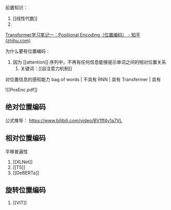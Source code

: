 前置知识：
1. [[线性代数]]
2. 


[Transformer学习笔记一：Positional Encoding（位置编码） - 知乎 (zhihu.com)](https://zhuanlan.zhihu.com/p/454482273)

为什么要有位置编码：
1. 因为 [[attention]] 序列中，不再有任何信息能够提示单词之间的相对位置关系
	1. 关键词：[[自注意力机制]]

对位置信息的感知能力
bag of words | 不具有
RNN               | 具有
Transfermer    | 具有

![[PosEnc.pdf]]
## 绝对位置编码
公式推导： https://www.bilibili.com/video/BV1ff4y1a7VL
## 相对位置编码
平移普遍性
1. [[XLNet]]
2. [[T5]]
3. [[DeBERTa]]
## 旋转位置编码
1. [[VIT]]



